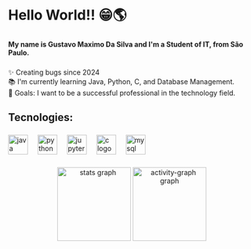 <h1 align="left">Hello World!! 😁🌎</h1>

###

<h4 align="left">My name is Gustavo Maximo Da Silva and I'm a Student of IT, from São Paulo.</h4>

###

<p align="left">✨ Creating bugs since 2024<br>📚 I'm currently learning Java, Python, C, and Database Management.<br>🎯 Goals: I want to be a successful professional in the technology field.</p>

###

<h2 align="left">Tecnologies:</h2>

###

<div align="left">
  <img src="https://cdn.jsdelivr.net/gh/devicons/devicon/icons/java/java-original.svg" height="40" alt="java logo"  />
  <img width="12" />
  <img src="https://cdn.jsdelivr.net/gh/devicons/devicon/icons/python/python-original-wordmark.svg" height="40" alt="python logo"  />
  <img width="12" />
  <img src="https://cdn.jsdelivr.net/gh/devicons/devicon/icons/jupyter/jupyter-original-wordmark.svg" height="40" alt="jupyter logo"  />
  <img width="12" />
  <img src="https://cdn.jsdelivr.net/gh/devicons/devicon/icons/c/c-original.svg" height="40" alt="c logo"  />
  <img width="12" />
  <img src="https://cdn.jsdelivr.net/gh/devicons/devicon/icons/mysql/mysql-original-wordmark.svg" height="40" alt="mysql logo"  />
</div>

###

<div align="center">
  <img src="https://github-readme-stats.vercel.app/api?username=Gustavo-Maximo&hide_title=false&hide_rank=false&show_icons=true&include_all_commits=true&count_private=true&disable_animations=false&theme=github_dark&locale=en&hide_border=false&order=1" height="150" alt="stats graph"  />
  <img src="https://github-readme-activity-graph.vercel.app/graph?username=Gustavo-Maximo&radius=20&theme=github-dark&area=true&order=5" height="150" alt="activity-graph graph"  />
</div>

###
